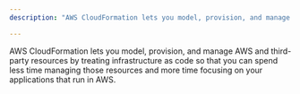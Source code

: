```yaml
---
description: "AWS CloudFormation lets you model, provision, and manage AWS and third-party resources by treating infrastructure as code so that you can spend less time managing those resources and more time focusing on your applications that run in AWS."

---
```

AWS CloudFormation lets you model, provision, and manage AWS and third-party resources by treating infrastructure as code so that you can spend less time managing those resources and more time focusing on your applications that run in AWS. 
